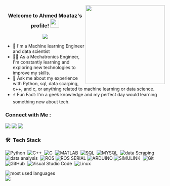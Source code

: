 
<img width="250" align="right" src="https://c.tenor.com/_DOBjnGspYAAAAAM/code-coding.gif">

<h3 align="center">
  Welcome to Ahmed Moataz's profile!
  <img src="https://media.giphy.com/media/hvRJCLFzcasrR4ia7z/giphy.gif" width="28">
</h3>

<!-- Typing SVG by DenverCoder1 - https://github.com/DenverCoder1/readme-typing-svg -->
<p align="center">
  <a href="https://github.com/DenverCoder1/readme-typing-svg"><img src="https://readme-typing-svg.herokuapp.com/?lines=Machine%20learning%20Engineer;data%20scientist;Always%20learning%20new%20things&font=Fira%20Code&center=true&width=440&height=45&color=f75c7e&vCenter=true&size=22"></a>
</p> 

- 🏢 I'm a Machine learning Engineer and data scientist
- 👨‍💻 As a Mechatronics Engineer, I'm constantly learning and exploring new technologies to improve my skills.
- 💬 Ask me about my experience with Python, sql, data scarping, c++, and c, or anything related to machine learning or data science.
- ⚡ Fun Fact: I'm a geek knowledge and my perfect day would learning something new about tech.


### Connect with Me :

<a href="https://linkedin.com/in/ahmed-moataz-945613179" target="_blank"><img src="https://img.shields.io/badge/-Ahmed%20Moataz-0077B5?style=for-the-badge&logo=Linkedin&logoColor=white"/></a>
<a href="https://t.me/M03taz192" target="_blank"><img src="https://img.shields.io/badge/-Ahmed%20Moataz-0077B5?style=for-the-badge&logo=Telegram&logoColor=white"/></a>
<a href="https://wa.me/201021114983" target="_blank"><img src="https://img.shields.io/badge/-Ahmed%20Moataz-0077B5?style=for-the-badge&logo=Whatsapp&logoColor=white"/></a>
### 🛠 &nbsp;Tech Stack
![Python](https://img.shields.io/badge/-python-05122A?style=flat&logo=python)&nbsp;
![C++](https://img.shields.io/badge/-C++-05122A?style=flat&logo=C%2B%2B&&logoColor=563D7C)&nbsp;
![C](https://img.shields.io/badge/-C-05122A?style=flat&logo=c&logoColor=563D7C)&nbsp;
![MATLAB](https://img.shields.io/badge/-MATLAB-05122A?style=flat&logo=matlab&logoColor=339933)&nbsp;
![SQL](https://img.shields.io/badge/-SQL-05122A?style=flat&logo=sql)&nbsp;
![MYSQL](https://img.shields.io/badge/-MYSQL-05122A?style=flat&logo=mysql)&nbsp;
![data Scraping](https://img.shields.io/badge/-Data%20Scraping-05122A?style=flat&logo=scraping&logoColor=1572B6)&nbsp;
![data analysis](https://img.shields.io/badge/-Data%20analysis-05122A?style=flat&logo=analysis&logoColor=1572B6)&nbsp;
![ROS](https://img.shields.io/badge/-ROS-05122A?style=flat&logo=ros)
![ROS SERIAL](https://img.shields.io/badge/-ROS%20SERIAL-05122A?style=flat&logo=ros)
![ARDUINO](https://img.shields.io/badge/ARDUINO-black?style=flat-square&logo=arduino)
![SIMULINK](https://img.shields.io/badge/-SIMULINK-05122A?style=flat&logo=simulink)&nbsp;
![Git](https://img.shields.io/badge/-Git-05122A?style=flat&logo=git)&nbsp;
![GitHub](https://img.shields.io/badge/-GitHub-05122A?style=flat&logo=github)&nbsp;
![Visual Studio Code](https://img.shields.io/badge/-Visual%20Studio%20Code-05122A?style=flat&logo=visual-studio-code&logoColor=007ACC)&nbsp;
![Linux](https://img.shields.io/badge/Linux-black?style=flat-square&logo=linux)


<img align="left" src="https://github-readme-stats.vercel.app/api/top-langs?username=Ahmed-M0ataz&show_icons=true&locale=en&layout=compact&theme=radical" alt="most used languages" />
<br>

<a href="https://komarev.com/ghpvc/?username=Ahmed-M0ataz&style=for-the-badge">
    <img src="https://komarev.com/ghpvc/?username=Ahmed-M0ataz&style=for-the-badge">
</a>

